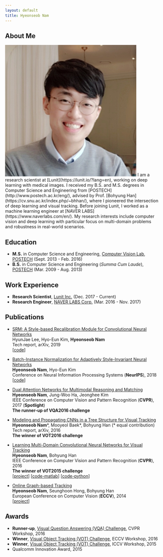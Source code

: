 ```yaml
---
layout: default
title: Hyeonseob Nam
---
```


## About Me

<img class="profile-picture" src="hsnam.png">
I am a research scientist at [Lunit](https://lunit.io/?lang=en), working on deep learning with medical images.
I received my B.S. and M.S. degrees in Computer Science and Engineering from [POSTECH](http://www.postech.ac.kr/eng/), advised by Prof. [Bohyung Han](https://cv.snu.ac.kr/index.php/~bhhan/), where I pioneered the intersection of deep learning and visual tracking.
Before joining Lunit, I worked as a machine learning engineer at [NAVER LABS](https://www.naverlabs.com/en/).
My research interests include computer vision and deep learning with particular focus on multi-domain problems and robustness in real-world scenarios.

## Education

- **M.S.** in Computer Science and Engineering, [Computer Vision Lab](http://cvlab.postech.ac.kr/lab/), [POSTECH](http://www.postech.ac.kr/eng/) (Sept. 2013 - Feb. 2016)
- **B.S.** in Computer Science and Engineering (*Summa Cum Laude*), [POSTECH](http://www.postech.ac.kr/eng/) (Mar. 2009 - Aug. 2013)

## Work Experience 

- **Research Scientist**, [Lunit Inc.](https://lunit.io/?lang=en) (Dec. 2017 - Current)
- **Research Engineer**, [NAVER LABS Corp.](https://www.naverlabs.com/en/) (Mar. 2016 - Nov. 2017)

## Publications

- <span class="paper-title">[SRM: A Style-based Recalibration Module for Convolutional Neural Networks](https://arxiv.org/pdf/1903.10829.pdf)</span><br />
  HyunJae Lee, Hyo-Eun Kim, **Hyeonseob Nam**<br />
  Tech report, arXiv, 2019<br />
  [[code](https://github.com/hyunjaelee410/style-based-recalibration-module)]

- <span class="paper-title">[Batch-Instance Normalization for Adaptively Style-Invariant Neural Networks](https://arxiv.org/pdf/1805.07925.pdf)</span><br />
  **Hyeonseob Nam**, Hyo-Eun Kim<br />
  Conference on Neural Information Processing Systems (**NeurIPS**), 2018<br />
  [[code](https://github.com/hyeonseob-nam/Batch-Instance-Normalization)]

- <span class="paper-title">[Dual Attention Networks for Multimodal Reasoning and Matching](https://arxiv.org/pdf/1611.00471.pdf)</span><br />
  **Hyeonseob Nam**, Jung-Woo Ha, Jeonghee Kim<br />
  IEEE Conference on Computer Vision and Pattern Recognition (**CVPR**), 2017 (**Spotlight**)<br />
  **The runner-up of VQA2016 challenge**

- <span class="paper-title">[Modeling and Propagating CNNs in a Tree Structure for Visual Tracking](https://arxiv.org/pdf/1608.07242.pdf)</span><br />
  **Hyeonseob Nam**\*, Mooyeol Baek\*, Bohyung Han (\* equal contribution)<br />
  Tech report, arXiv, 2016<br />
  **The winner of VOT2016 challenge**
  
- <span class="paper-title">[Learning Multi-Domain Convolutional Neural Networks for Visual Tracking](https://arxiv.org/pdf/1510.07945.pdf)</span><br />
  **Hyeonseob Nam**, Bohyung Han<br />
  IEEE Conference on Computer Vision and Pattern Recognition (**CVPR**), 2016<br />
  **The winner of VOT2015 challenge**<br />
  [[project](http://cvlab.postech.ac.kr/research/mdnet/)]
  [[code-matlab](https://github.com/hyeonseobnam/MDNet)]
  [[code-python](https://github.com/hyeonseobnam/py-MDNet)]

- <span class="paper-title">[Online Graph-based Tracking](http://cvlab.postech.ac.kr/~maga33/eccv2014_OGT.pdf)</span><br />
  **Hyeonseob Nam**, Seunghoon Hong, Bohyung Han<br />
  European Conference on Computer Vision (**ECCV**), 2014<br />
  [[project](http://cvlab.postech.ac.kr/research/beyondchainmodels/)]

## Awards

- **Runner-up**, [Visual Question Answering (VQA) Challenge](https://visualqa.org/challenge_2016.html), CVPR Workshop, 2016
- **Winner**, [Visual Object Tracking (VOT) Challenge](http://www.votchallenge.net/vot2016/), ECCV Workshop, 2016
- **Winner**, [Visual Object Tracking (VOT) Challenge](http://www.votchallenge.net/vot2015/), ICCV Workshop, 2015
- Qualcomm Innovation Award, 2015

